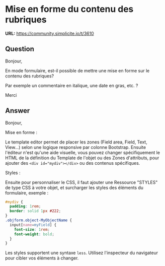# Mise en forme du contenu des rubriques

**URL:** https://community.simplicite.io/t/3610

## Question
Bonjour,

En mode formulaire, est-il possible de mettre une mise en forme sur le contenu des rubriques?

Par exemple un commentaire en italique, une date en gras, etc. ?

Merci

## Answer
Bonjour,

Mise en forme :

Le template editor permet de placer les zones (Field area, Field, Text, View...) selon une logique responsive par colonne Bootstrap. Ensuite l'éditeur n'est qu'une aide visuelle, vous pouvez changer spécifiquement le HTML de la définition du Template de l'objet ou des Zones d'attributs, pour ajouter des `<div id="mydiv"></div>` ou des contenus spécifiques.

Styles :

Ensuite pour personnaliser le CSS, il faut ajouter une Ressource "STYLES" de type CSS à votre objet, et surcharger les styles des éléments du formulaire, exemple :

```css
#mydiv {
  padding: 1rem;
  border: solid 1px #222;
}
.objform.object-MyObjectName {
  input[name=myField] {
    font-size: 1rem;
    font-weight: bold;
  }
}
```

Les styles supportent une syntaxe `less`.
Utilisez l'inspecteur du navigateur pour cibler vos éléments à changer.
